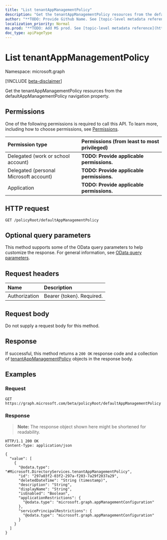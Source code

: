 ```yaml
---
title: "List tenantAppManagementPolicy"
description: "Get the tenantAppManagementPolicy resources from the defaultAppManagementPolicy navigation property."
author: "**TODO: Provide Github Name. See [topic-level metadata reference](https://msgo.azurewebsites.net/add/document/guidelines/metadata.html#topic-level-metadata)**"
localization_priority: Normal
ms.prod: "**TODO: Add MS prod. See [topic-level metadata reference](https://msgo.azurewebsites.net/add/document/guidelines/metadata.html#topic-level-metadata)**"
doc_type: apiPageType
---
```


# List tenantAppManagementPolicy
Namespace: microsoft.graph

[!INCLUDE [beta-disclaimer](../../includes/beta-disclaimer.md)]

Get the tenantAppManagementPolicy resources from the defaultAppManagementPolicy navigation property.

## Permissions
One of the following permissions is required to call this API. To learn more, including how to choose permissions, see [Permissions](/graph/permissions-reference).

|Permission type|Permissions (from least to most privileged)|
|:---|:---|
|Delegated (work or school account)|**TODO: Provide applicable permissions.**|
|Delegated (personal Microsoft account)|**TODO: Provide applicable permissions.**|
|Application|**TODO: Provide applicable permissions.**|

## HTTP request

<!-- {
  "blockType": "ignored"
}
-->
``` http
GET /policyRoot/defaultAppManagementPolicy
```

## Optional query parameters
This method supports some of the OData query parameters to help customize the response. For general information, see [OData query parameters](/graph/query-parameters).

## Request headers
|Name|Description|
|:---|:---|
|Authorization|Bearer {token}. Required.|

## Request body
Do not supply a request body for this method.

## Response

If successful, this method returns a `200 OK` response code and a collection of [tenantAppManagementPolicy](../resources/tenantappmanagementpolicy.md) objects in the response body.

## Examples

### Request
<!-- {
  "blockType": "request",
  "name": "list_tenantappmanagementpolicy"
}
-->
``` http
GET https://graph.microsoft.com/beta/policyRoot/defaultAppManagementPolicy
```


### Response
>**Note:** The response object shown here might be shortened for readability.
<!-- {
  "blockType": "response",
  "truncated": true,
  "@odata.type": "Collection(Microsoft.DirectoryServices.tenantAppManagementPolicy)"
}
-->
``` http
HTTP/1.1 200 OK
Content-Type: application/json

{
  "value": [
    {
      "@odata.type": "#Microsoft.DirectoryServices.tenantAppManagementPolicy",
      "id": "297a03f2-03f2-297a-f203-7a29f2037a29",
      "deletedDateTime": "String (timestamp)",
      "description": "String",
      "displayName": "String",
      "isEnabled": "Boolean",
      "applicationRestrictions": {
        "@odata.type": "microsoft.graph.appManagementConfiguration"
      },
      "servicePrincipalRestrictions": {
        "@odata.type": "microsoft.graph.appManagementConfiguration"
      }
    }
  ]
}
```

